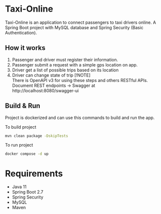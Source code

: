# Taxi-Online
Taxi-Online is an application to connect passengers to taxi drivers online. 
A Spring Boot project with MySQL database and Spring Security (Basic Authentication).
## How it works
1. Passenger and driver must register their information.
2. Passenger submit a request with a simple gps location on app.
3. Driver get a list of possible trips based on its location
4. Driver can change state of trip
[!NOTE]  
There is OpenAPI v3 for using these steps and others RESTful APIs. Document REST endpoints -> Swagger at http://localhost:8080/swagger-ui

## Build & Run
Project is dockerized and can use this commands to build and run the app.

To build project
```sh
mvn clean package -DskipTests
```

To run project
```sh
docker compose -d up
```

# Requirements
- Java 11
- Spring Boot 2.7
- Spring Security
- MySQL
- Maven